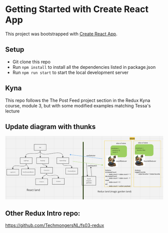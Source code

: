 # Getting Started with Create React App

This project was bootstrapped with [Create React App](https://github.com/facebook/create-react-app).

## Setup
- Git clone this repo
- Run `npm install` to install all the dependencies listed in package.json
- Run `npm run start` to start the local development server

## Kyna
This repo follows the The Post Feed project section in the Redux Kyna course, module 3, but with some modified examples matching Tessa's lecture

## Update diagram with thunks
![Thunks diagram](thunks.png)

## Other Redux Intro repo:
https://github.com/TechmongersNL/fs03-redux

